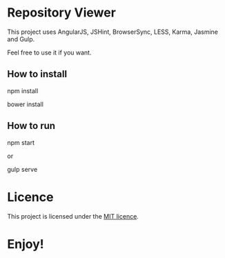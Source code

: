 # Repository Viewer

This project uses AngularJS, JSHint, BrowserSync, LESS, Karma, Jasmine and Gulp.

Feel free to use it if you want.

## How to install

npm install

bower install

## How to run

npm start

or

gulp serve

# Licence

This project is licensed under the [MIT licence](LICENSE.md).

# Enjoy!

